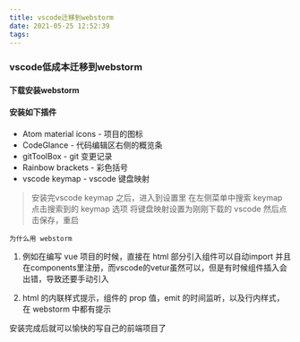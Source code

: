 ```yaml
---
title: vscode迁移到webstorm
date: 2021-05-25 12:52:39
tags:
---
```

### vscode低成本迁移到webstorm
#### 下载安装webstorm
#### 安装如下插件

  - Atom material icons - 项目的图标
  - CodeGlance - 代码编辑区右侧的概览条
  - gitToolBox - git 变更记录
  - Rainbow brackets - 彩色括号
  - vscode keymap - vscode 键盘映射
  <!-- - 我喜欢的主题 solaxxxx -->
 > 安装完vscode keymap 之后，进入到设置里
 在左侧菜单中搜索 keymap 
 点击搜索到的 keymap 选项
 将键盘映射设置为刚刚下载的 vscode 然后点击保存，重启

    为什么用 webstorm
1. 例如在编写 vue 项目的时候，直接在 html 部分引入组件可以自动import 并且在components里注册，而vscode的vetur虽然可以，但是有时候组件插入会出错，导致还要手动引入

2. html 的内联样式提示，组件的 prop 值，emit 的时间监听，以及行内样式，在 webstorm 中都有提示

安装完成后就可以愉快的写自己的前端项目了

 